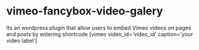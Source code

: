 vimeo-fancybox-video-galery
===========================

Its an wordpress plugin that allow users to embed Vimeo videos on pages and posts by entering shortcode [vimeo video_id='video_id' caption='your video label']
